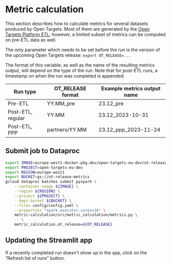 # Metric calculation
This section describes how to calculate metrics for several datasets produced by Open Targets. Most of them are generated by the [Open Targets Platform ETL](https://github.com/opentargets/platform-etl-backend); however, a limited subset of metrics can be computed on pre-ETL data as well.

The only parameter which needs to be set before the run is the version of the upcoming Open Targets release: `export OT_RELEASE=...`

The format of this variable, as well as the name of the resulting metrics output, will depend on the type of the run. Note that for post-ETL runs, a timestamp on when the run was completed is appended:

| Run type          | OT_RELEASE format | Example metrics output name |
|-------------------|-------------------|-----------------------------|
| Pre-ETL           | YY.MM_pre         | 23.12_pre                   |
| Post-ETL, regular | YY.MM             | 23.12_2023-10-31            |
| Post-ETL, PPP     | partners/YY.MM    | 23.12_ppp_2023-11-24        |


## Submit job to Dataproc
```bash
export IMAGE=europe-west1-docker.pkg.dev/open-targets-eu-dev/ot-release-metrics/metric-calculation:latest
export PROJECT=open-targets-eu-dev
export REGION=europe-west1
export BUCKET=gs://ot-release-metrics
gcloud dataproc batches submit pyspark \
    --container-image ${IMAGE} \
    --region ${REGION} \
    --project ${PROJECT} \
    --deps-bucket ${BUCKET} \
    --files config/config.yaml \
    --properties "spark.executor.cores=16" \
    metric-calculation/src/metric_calculation/metrics.py \
    -- \
    metric_calculation.ot_release=${OT_RELEASE}
```


## Updating the Streamlit app
If a recently completed run doesn't show up in the app, click on the “Refresh list of runs” button.
